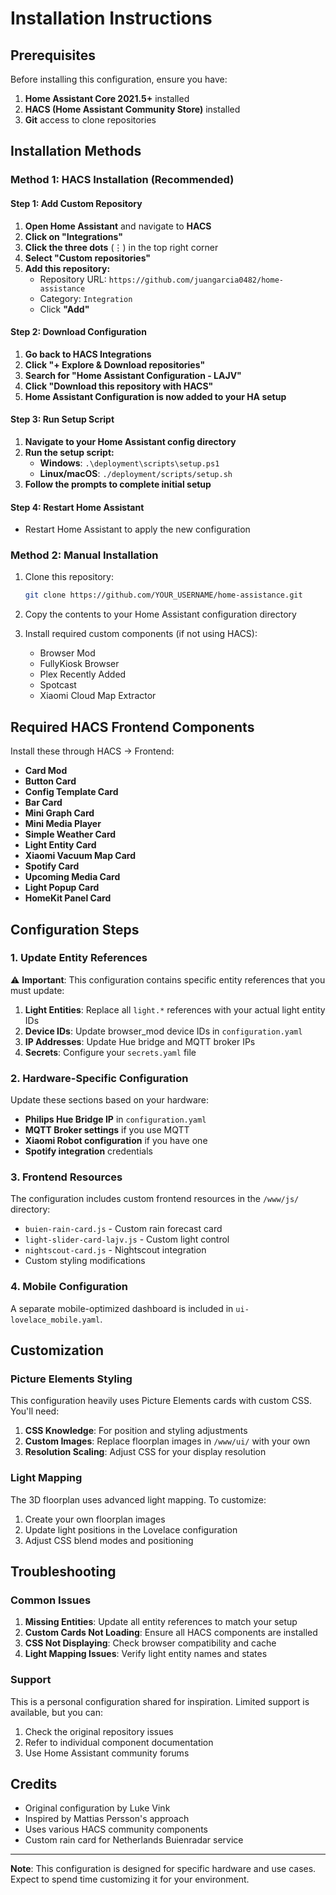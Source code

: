 # Installation Instructions

## Prerequisites

Before installing this configuration, ensure you have:

1. **Home Assistant Core 2021.5+** installed
2. **HACS (Home Assistant Community Store)** installed
3. **Git** access to clone repositories

## Installation Methods

### Method 1: HACS Installation (Recommended)

#### Step 1: Add Custom Repository
1. **Open Home Assistant** and navigate to **HACS**
2. **Click on "Integrations"**
3. **Click the three dots** (⋮) in the top right corner
4. **Select "Custom repositories"**
5. **Add this repository:**
   - Repository URL: `https://github.com/juangarcia0482/home-assistance`
   - Category: `Integration`
   - Click **"Add"**

#### Step 2: Download Configuration
1. **Go back to HACS Integrations**
2. **Click "+ Explore & Download repositories"**
3. **Search for "Home Assistant Configuration - LAJV"**
4. **Click "Download this repository with HACS"**
5. **Home Assistant Configuration is now added to your HA setup**

#### Step 3: Run Setup Script
1. **Navigate to your Home Assistant config directory**
2. **Run the setup script:**
   - **Windows**: `.\deployment\scripts\setup.ps1`
   - **Linux/macOS**: `./deployment/scripts/setup.sh`
3. **Follow the prompts to complete initial setup**

#### Step 4: Restart Home Assistant
- Restart Home Assistant to apply the new configuration

### Method 2: Manual Installation

1. Clone this repository:
   ```bash
   git clone https://github.com/YOUR_USERNAME/home-assistance.git
   ```

2. Copy the contents to your Home Assistant configuration directory

3. Install required custom components (if not using HACS):
   - Browser Mod
   - FullyKiosk Browser
   - Plex Recently Added
   - Spotcast
   - Xiaomi Cloud Map Extractor

## Required HACS Frontend Components

Install these through HACS → Frontend:

- **Card Mod**
- **Button Card** 
- **Config Template Card**
- **Bar Card**
- **Mini Graph Card**
- **Mini Media Player**
- **Simple Weather Card**
- **Light Entity Card**
- **Xiaomi Vacuum Map Card**
- **Spotify Card**
- **Upcoming Media Card**
- **Light Popup Card**
- **HomeKit Panel Card**

## Configuration Steps

### 1. Update Entity References

⚠️ **Important**: This configuration contains specific entity references that you must update:

1. **Light Entities**: Replace all `light.*` references with your actual light entity IDs
2. **Device IDs**: Update browser_mod device IDs in `configuration.yaml`
3. **IP Addresses**: Update Hue bridge and MQTT broker IPs
4. **Secrets**: Configure your `secrets.yaml` file

### 2. Hardware-Specific Configuration

Update these sections based on your hardware:

- **Philips Hue Bridge IP** in `configuration.yaml`
- **MQTT Broker settings** if you use MQTT
- **Xiaomi Robot configuration** if you have one
- **Spotify integration** credentials

### 3. Frontend Resources

The configuration includes custom frontend resources in the `/www/js/` directory:

- `buien-rain-card.js` - Custom rain forecast card
- `light-slider-card-lajv.js` - Custom light control
- `nightscout-card.js` - Nightscout integration
- Custom styling modifications

### 4. Mobile Configuration

A separate mobile-optimized dashboard is included in `ui-lovelace_mobile.yaml`.

## Customization

### Picture Elements Styling

This configuration heavily uses Picture Elements cards with custom CSS. You'll need:

1. **CSS Knowledge**: For position and styling adjustments
2. **Custom Images**: Replace floorplan images in `/www/ui/` with your own
3. **Resolution Scaling**: Adjust CSS for your display resolution

### Light Mapping

The 3D floorplan uses advanced light mapping. To customize:

1. Create your own floorplan images
2. Update light positions in the Lovelace configuration
3. Adjust CSS blend modes and positioning

## Troubleshooting

### Common Issues

1. **Missing Entities**: Update all entity references to match your setup
2. **Custom Cards Not Loading**: Ensure all HACS components are installed
3. **CSS Not Displaying**: Check browser compatibility and cache
4. **Light Mapping Issues**: Verify light entity names and states

### Support

This is a personal configuration shared for inspiration. Limited support is available, but you can:

1. Check the original repository issues
2. Refer to individual component documentation
3. Use Home Assistant community forums

## Credits

- Original configuration by Luke Vink
- Inspired by Mattias Persson's approach
- Uses various HACS community components
- Custom rain card for Netherlands Buienradar service

---

**Note**: This configuration is designed for specific hardware and use cases. Expect to spend time customizing it for your environment.